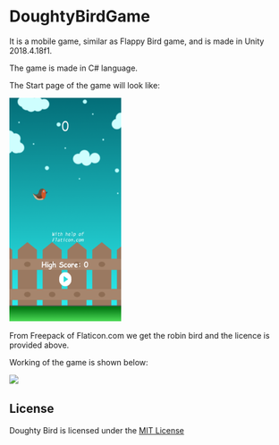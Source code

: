 # DoughtyBirdGame
It is a mobile game, similar as Flappy Bird game, and is made in Unity 2018.4.18f1.

The game is made in C# language.

The Start page of the game will look like:

<img src="images/Screenshot.png" width="200" height="400">

From Freepack of Flaticon.com we get the robin bird and the licence is provided above.

Working of the game is shown below:

![](images/Gif.gif)

## License
Doughty Bird is licensed under the [MIT License](https://github.com/Sky0023/DoughtyBirdGame/blob/master/LICENSE)
